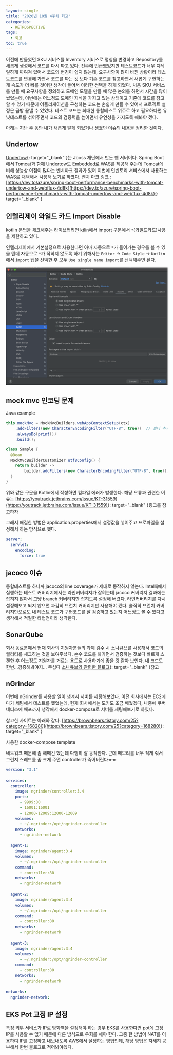 ```yaml
---
layout: single
title: "2020년 10월 4주차 회고"
categories:
  - RETROSPECTIVE
tags:
  - 회고
toc: true
---
```


이전에 만들었던 SKU 서비스를 Inventory 서비스로 명칭을 변경하고 Repository를 새롭게 생성해서 코드를 다시 짜고 있다. 전주에 언급했었지만 테스트코드가 너무 디테일하게 짜여져 있어서 코드의 변경이 쉽지 않는데, 요구사항이 많이 바뀐 상황이라 테스트코드를 변경해 가면서 코드를 짜는 것 보다 기존 코드를 참고하면서 새롭게 구현하는게 속도가 더 빠를 것이란 생각이 들어서 이러한 선택을 하게 되었다. 처음 SKU 서비스를 만들 때 요구사항을 정의하고 도메인 모델을 만들 때 많은 논의를 하면서 시간을 많이 썼었는데, 이번에는 어느정도 도메인 지식을 가지고 있는 상태이고 기존에 코드를 참고할 수 있기 때문에 어플리케이션을 구성하는 코드는 손쉽게 만들 수 있어서 프로젝트 설정은 금방 끝낼 수 있었다. 테스트 코드는 최대한 통합테스트 위주로 하고 필요하다면 유닛테스트를 섞어주면서 코드의 검증력을 높이면서 유연성을 가지도록 해봐야 겠다.

아래는 지난 주 동안 내가 새롭게 알게 되었거나 생겼던 이슈의 내용을 정리한 것이다.

## Undertow

[Undertow](https://undertow.io/){: target="\_blank" }는 Jboss 재단에서 만든 웹 서버이다. Spring Boot에서 Tomcat과 함께 Undertow도 Embedded로 WAS를 제공해 주는데 Tomcat에 비해 성능상 이점이 많다는 벤치마크 결과가 있어 이번에 인벤토리 서비스에서 사용하는 WAS로 채택해서 사용해 보기로 하였다.
벤치 마크 링크 : [https://dev.to/azure/spring-boot-performance-benchmarks-with-tomcat-undertow-and-webflux-4d8k](https://dev.to/azure/spring-boot-performance-benchmarks-with-tomcat-undertow-and-webflux-4d8k){: target="\_blank" }

## 인텔리제이 와일드 카드 Import Disable

kotlin 문법을 체크해주는 라이브러리인 ktlin에서 import 구문에서 `*`(와일드카드)사용을 제한하고 있다.

인텔리제이에서 기본설정으로 사용한다면 아마 자동으로 `*`가 들어가는 경우를 볼 수 있을 텐데 자동으로 `*`가 적히지 않도록 하기 위해서는 `Editor` -> `Code Style` -> `Kotlin`에서 `import` 탭을 선택한 후 모두 `Use single name import`를 선택해주면 된다.

![setting](/assets/images/retrospective/intellij-import-setting.png)

## mock mvc 인코딩 문제

Java example

```java
this.mockMvc = MockMvcBuilders.webAppContextSetup(ctx)
    .addFilters(new CharacterEncodingFilter("UTF-8", true))  // 필터 추가
    .alwaysDo(print())
    .build();
```

```java
class Sample {
  @Bean
  MockMvcBuilderCustomizer utf8Config() {
    return builder ->
        builder.addFilters(new CharacterEncodingFilter("UTF-8", true));
  }
}
```

위와 같은 구문을 Kotlin에서 작성하면 컴파일 에러가 발생한다. 해당 오류과 관련한 이슈는 [https://youtrack.jetbrains.com/issue/KT-31559](https://youtrack.jetbrains.com/issue/KT-31559){: target="\_blank" }링크를 참고하자

그래서 해결한 방법은 application.properties에서 설정값을 넣어주고 프로파일을 설정해서 하는 방식으로 했다.

```yaml
server:
  servlet:
    encoding:
      force: true
```

## jacoco 이슈

통합테스트를 하니까 jacoco의 line coverage가 제대로 동작하지 않는다. Intellij에서 실행하는 테스트 커버리지에서는 라인커버리지가 잡히는데 jacoco 커버리지 결과에는 잡히지 않아서 그냥 branch 커버리지만 잡히도록 설정해 버렸다. 라인커버리지를 다시 설정해보고 되지 않으면 과감히 브런치 커버리지만 사용해야 겠다. 솔직히 브런치 커버리지만으로도 내 테스트 코드가 구현코드를 잘 검증하고 있는지 어느정도 볼 수 있다고 생각해서 적절한 타협점이라 생각한다.

## SonarQube

회사 동료분께서 현재 회사의 지원자분들의 과제 검수 시 소나큐브를 사용해서 코드의 퀄리티를 체크하는 것을 보여주셨다. 손수 코드를 봐가면서 검증하는 것보다 빠르게 스켄한 후 어느정도 지원자를 거르는 용도로 사용하기에 좋을 것 같아 보인다. 내 코드도 한번...검증해봐야지... 무섭다
[소나큐브와 관련한 블로그](https://www.popit.kr/내코드를-자동으로-리뷰해준다면-by-sonarqube/){: target="\_blank" }참고

## nGrinder

이번에 nGrinder를 사용할 일이 생겨서 서버를 세팅해보았다. 이전 회사에서는 EC2에다가 세팅해서 테스트를 했었는데, 현재 회사에서는 도커도 조금 배웠겠다, 나중에 쿠버네티스에 배포까지 생각해서 docker-compose로 서버를 세팅해보기로 하였다.

참고한 사이트는 아래와 같다.
[https://brownbears.tistory.com/25?category=168280](https://brownbears.tistory.com/25?category=168280){: target="\_blank" }

사용한 docker-compose template

네트워크 때문에 좀 헤매긴 했는데 다행히 잘 동작한다. 근데 메모리를 너무 적게 줘서 그런지 스레드를 좀 크게 주면 controller가 죽어버린다ㅠㅠ

```yaml
version: "3.1"

services:
  controller:
    image: ngrinder/controller:3.4
    ports:
      - 9999:80
      - 16001:16001
      - 12000-12009:12000-12009
    volumes:
      - ~/.ngrinder:/opt/ngrinder-controller
    networks:
      - ngrinder-network

  agent-1:
    image: ngrinder/agent:3.4
    volumes:
      - ~/.ngrinder:/opt/ngrinder-controller
    command:
      - controller:80
    networks:
      - ngrinder-network

  agent-2:
    image: ngrinder/agent:3.4
    volumes:
      - ~/.ngrinder:/opt/ngrinder-controller
    command:
      - controller:80
    networks:
      - ngrinder-network

  agent-3:
    image: ngrinder/agent:3.4
    volumes:
      - ~/.ngrinder:/opt/ngrinder-controller
    command:
      - controller:80
    networks:
      - ngrinder-network

networks:
  ngrinder-network:
```

## EKS Pot 고정 IP 설정

특정 외부 서비스가 IP로 방화벽을 설정해야 하는 경우 EKS를 사용한다면 pot에 고정 IP를 사용할 수 없기 때문에 다른 방식으로 우회를 해야 한다. 그중 한 방법이 NAT를 이용하여 IP를 고정하고 내보내도록 AWS에서 설정하는 방법인데, 해당 방법은 자세히 공부해서 한번 블로그로 적어봐야겠다.